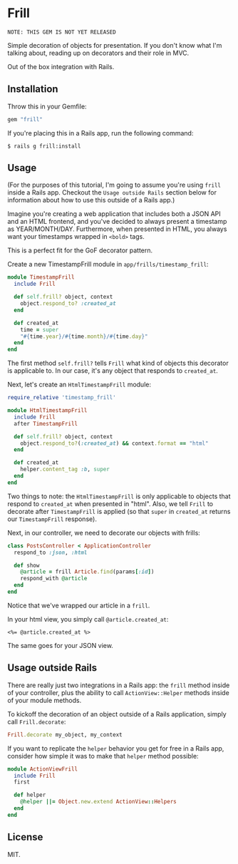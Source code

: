 # Frill

    NOTE: THIS GEM IS NOT YET RELEASED

Simple decoration of objects for presentation. If you don't know what I'm talking
about, reading up on decorators and their role in MVC.

Out of the box integration with Rails. 

## Installation

Throw this in your Gemfile:

```ruby
gem "frill"
```

If you're placing this in a Rails app, run the following command: 

    $ rails g frill:install

## Usage

(For the purposes of this tutorial, I'm going to assume you're using
`frill` inside a Rails app. Checkout the `Usage outside Rails` section
below for information about how to use this outside of a Rails app.)

Imagine you're creating a web application that includes both a
JSON API and an HTML frontend, and you've decided to always present a
timestamp as YEAR/MONTH/DAY. Furthermore, when presented in HTML, you
always want your timestamps wrapped in `<bold>` tags.

This is a perfect fit for the GoF decorator pattern.

Create a new TimestampFrill module in `app/frills/timestamp_frill`:

```ruby
module TimestampFrill
  include Frill

  def self.frill? object, context
    object.respond_to? :created_at
  end

  def created_at
    time = super
    "#{time.year}/#{time.month}/#{time.day}"
  end
end
```

The first method `self.frill?` tells `Frill` what kind of objects this
decorator is applicable to. In our case, it's any object that responds
to `created_at`.

Next, let's create an `HtmlTimestampFrill` module:

```ruby
require_relative 'timestamp_frill'

module HtmlTimestampFrill
  include Frill
  after TimestampFrill

  def self.frill? object, context
    object.respond_to?(:created_at) && context.format == "html"
  end

  def created_at
    helper.content_tag :b, super
  end
end
```

Two things to note: the `HtmlTimestampFrill` is only applicable to
objects that respond to `created_at` when presented in "html". Also, we
tell `Frill` to decorate after `TimestampFrill` is applied (so that
`super` in `created_at` returns our `TimestampFrill` response).

Next, in our controller, we need to decorate our objects with frills:

```ruby
class PostsController < ApplicationController
  respond_to :json, :html

  def show
    @article = frill Article.find(params[:id])
    respond_with @article
  end
end
```

Notice that we've wrapped our article in a `frill`.

In your html view, you simply call `@article.created_at`:

```erb
<%= @article.created_at %>
```

The same goes for your JSON view.

## Usage outside Rails

There are really just two integrations in a Rails app: the `frill` 
method inside of your controller, plus the ability to call 
`ActionView::Helper` methods inside of your module methods.

To kickoff the decoration of an object outside of a Rails application,
simply call `Frill.decorate`:

```ruby
Frill.decorate my_object, my_context
```

If you want to replicate the `helper` behavior you get for free in a
Rails app, consider how simple it was to make that `helper` method
possible:

```ruby
module ActionViewFrill
  include Frill
  first

  def helper
    @helper ||= Object.new.extend ActionView::Helpers
  end
end
```

## License

MIT.
